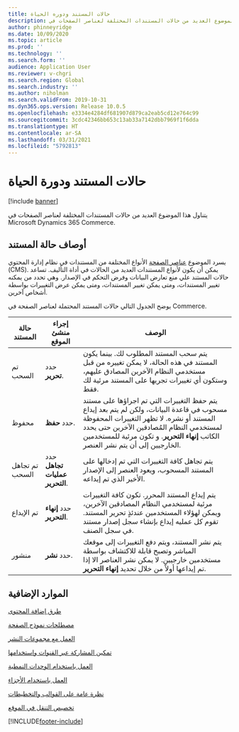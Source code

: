 ```yaml
---
title: حالات المستند ودوره الحياة
description: يتناول هذا الموضوع العديد من حالات المستندات المختلفة لعناصر الصفحات في Microsoft Dynamics 365 Commerce.
author: phinneyridge
ms.date: 10/09/2020
ms.topic: article
ms.prod: ''
ms.technology: ''
ms.search.form: ''
audience: Application User
ms.reviewer: v-chgri
ms.search.region: Global
ms.search.industry: ''
ms.author: niholman
ms.search.validFrom: 2019-10-31
ms.dyn365.ops.version: Release 10.0.5
ms.openlocfilehash: e3334e4284df681907d879ca2eab5cd12e764c99
ms.sourcegitcommit: 3cdc42346bb653c13ab33a7142dbb7969f1f6dda
ms.translationtype: HT
ms.contentlocale: ar-SA
ms.lasthandoff: 03/31/2021
ms.locfileid: "5792813"
---
```

# <a name="document-states-and-lifecycle"></a>حالات المستند ودورة الحياة

[!include [banner](includes/banner.md)]

يتناول هذا الموضوع العديد من حالات المستندات المختلفة لعناصر الصفحات في Microsoft Dynamics 365 Commerce.

## <a name="document-state-descriptions"></a>أوصاف حالة المستند

يسرد الموضوع [عناصر الصفحة](page-elements-overview.md) الأنواع المختلفة من المستندات في نظام إدارة المحتوي (CMS). يمكن أن يكون لأنواع المستندات العديد من الحالات في أداة التأليف. تساعد حالات المستند علي منع تعارض البيانات وفرض التحكم في الإصدار. وهي تحدد من يمكنه تغيير المستندات، ومتى يمكن تغيير المستندات، ومتى يمكن عرض التغييرات بواسطة أشخاص آخرين.

يوضح الجدول التالي حالات المستند المحتملة لعناصر الصفحة في Commerce.

| حالة المستند      | إجراء منشئ الموقع        | ‏‏الوصف                                                  |
| ------------------- | -------------------------- | ------------------------------------------------------------ |
| تم السحب         | حدد **تحرير**.           | يتم سحب المستند المطلوب لك. بينما يكون المستند في هذه الحالة، لا يمكن تغييره من قبل مستخدمي النظام الآخرين المصادق عليهم، وستكون أي تغييرات تجريها على المستند مرئية لك فقط. |
| محفوظ               | حدد **حفظ**.           | يتم حفظ التغييرات التي تم اجراؤها على مستند مسحوب في قاعدة البيانات، ولكن لم يتم بعد إيداع المستند أو نشره. لا تظهر التغييرات المحفوظة لمستخدمي النظام المُصادقين الآخرين حتى يحدد الكاتب **إنهاء التحرير**. و تكون مرئية للمستخدمين الخارجيين إلى أن يتم نشر العنصر. |
| تم تجاهل السحب | حدد **تجاهل عمليات التحرير**.  | يتم تجاهل كافة التغييرات التي تم إدخالها على المستند المسحوب، ويعود العنصر إلى الإصدار الأخير الذي تم إيداعه. |
| تم الإيداع          | حدد **إنهاء التحرير**. | يتم إيداع المستند المحرر. تكون كافة التغييرات مرئية لمستخدمي النظام المصادقين الآخرين، ويمكن لهؤلاء المستخدمين عندئذٍ تحرير المستند. تقوم كل عمليه إيداع بإنشاء سجل إصدار مستند في سجل الصنف. |
| منشور           | حدد **نشر**.        | يتم نشر المستند، ويتم دفع التغييرات إلى موقعك المباشر وتصبح قابلة للاكتشاف بواسطة مستخدمين خارجيين. لا يمكن نشر العناصر الا إذا تم إيداعها أولاً من خلال تحديد **إنهاء التحرير**. |

## <a name="additional-resources"></a>الموارد الإضافية

[طرق إضافة المحتوى](add-manage-content.md)

[مصطلحات نموذج الصفحة](page-elements-overview.md)

[العمل مع مجموعات النشر](publish-groups.md)

[تمكين المشاركة عبر القنوات واستخدامها](cross-channel-sharing.md)

[العمل باستخدام الوحدات النمطية](work-with-modules.md)

[العمل باستخدام الأجزاء](work-with-fragments.md)

[نظرة عامة على القوالب والتخطيطات](templates-layouts-overview.md)

[تخصيص التنقل في الموقع](customize-site-navigation.md)


[!INCLUDE[footer-include](../includes/footer-banner.md)]